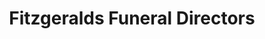 ---
title: "Fitzgeralds Funeral Directors"
url: /rush/fitzgeralds-funeral-directors/
shop: funeral directors
---